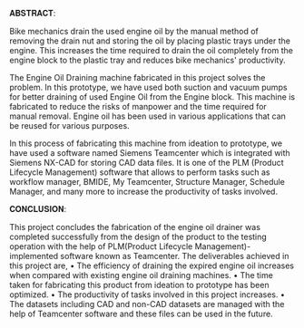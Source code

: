 𝐀𝐁𝐒𝐓𝐑𝐀𝐂𝐓:

Bike mechanics drain the used engine oil by the manual method of removing the drain nut and
storing the oil by placing plastic trays under the engine. This increases the time required to drain
the oil completely from the engine block to the plastic tray and reduces bike mechanics'
productivity.

The Engine Oil Draining machine fabricated in this project solves the problem. In this prototype,
we have used both suction and vacuum pumps for better draining of used Engine Oil from the
Engine block. This machine is fabricated to reduce the risks of manpower and the time required for
manual removal. Engine oil has been used in various applications that can be reused for various
purposes.

In this process of fabricating this machine from ideation to prototype, we have used a software
named Siemens Teamcenter which is integrated with Siemens NX-CAD for storing CAD data files.
It is one of the PLM (Product Lifecycle Management) software that allows to perform tasks such
as workflow manager, BMIDE, My Teamcenter, Structure Manager, Schedule Manager, and many
more to increase the productivity of tasks involved.

𝐂𝐎𝐍𝐂𝐋𝐔𝐒𝐈𝐎𝐍:

This project concludes the fabrication of the engine oil drainer was completed
successfully from the design of the product to the testing operation with the help of
PLM(Product Lifecycle Management)-implemented software known as Teamcenter. The
deliverables achieved in this project are,
  • The efficiency of draining the expired engine oil increases when compared with
existing engine oil draining machines.
  • The time taken for fabricating this product from ideation to prototype has been
optimized.
  • The productivity of tasks involved in this project increases.
  • The datasets including CAD and non-CAD datasets are managed with the help of
Teamcenter software and these files can be used in the future.
